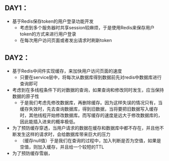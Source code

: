 ## DAY1：

+ 基于Redis保存token的用户登录功能开发
  + 考虑到多个服务器时共享session较麻烦，于是使用Redis来保存用户token的方式来进行用户登录
  + 在每次用户访问页面或者发出请求时刷新token

## DAY2：

+ 基于Redis中间件实现缓存，来加快用户访问页面的速度
  + 只要在service层中，将每次从数据库得到数据前先对redis中数据库进行查询即可
+ 考虑到在多线程条件下的对数据的查询，如果查询和修改同时发生，应当保持数据的原子性
  + 于是我们考虑先修改数据库，再删除缓存。因为这样失误的情况只有，当缓存失效时，先去查询数据库，得到旧数据，当将要把旧数据写入缓存时，其他线程开始修改数据库。而写缓存的速度是远大于修改数据库的，因此能插入进来的概率极低。
+ 为了预防缓存穿透，当用户请求的数据在缓存和数据库中都不存在，并且他不断发生这样的请求时，会给数据库带来巨大的压力
  + （缓存null值）于是我们在查询的过程中，加入判断是否为空值，如果是空值，则加入缓存，并且给一个较短的TTL
+ 为了预防缓存雪崩，